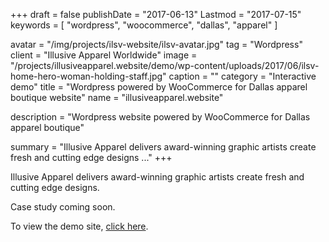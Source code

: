 +++
draft = false
publishDate = "2017-06-13"
Lastmod = "2017-07-15"
keywords = [ "wordpress", "woocommerce", "dallas", "apparel" ]

avatar = "/img/projects/ilsv-website/ilsv-avatar.jpg"
tag = "Wordpress"
client = "Illusive Apparel Worldwide"
image = "/projects/illusiveapparel.website/demo/wp-content/uploads/2017/06/ilsv-home-hero-woman-holding-staff.jpg"
caption = ""
category = "Interactive demo"
title = "Wordpress powered by WooCommerce for Dallas apparel boutique website"
name = "illusiveapparel.website"

description = "Wordpress website powered by WooCommerce for Dallas apparel boutique"

summary = "Illusive Apparel delivers award-winning graphic artists create fresh and cutting edge designs ..."
+++

Illusive Apparel delivers award-winning graphic artists create fresh and cutting edge designs.

Case study coming soon.

To view the demo site, [click here](/projects/illusiveapparel.website/demo).
